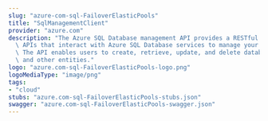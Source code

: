 ```yaml
---
slug: "azure-com-sql-FailoverElasticPools"
title: "SqlManagementClient"
provider: "azure.com"
description: "The Azure SQL Database management API provides a RESTful set of web\
  \ APIs that interact with Azure SQL Database services to manage your databases.\
  \ The API enables users to create, retrieve, update, and delete databases, servers,\
  \ and other entities."
logo: "azure.com-sql-FailoverElasticPools-logo.png"
logoMediaType: "image/png"
tags:
- "cloud"
stubs: "azure.com-sql-FailoverElasticPools-stubs.json"
swagger: "azure.com-sql-FailoverElasticPools-swagger.json"
---
```

